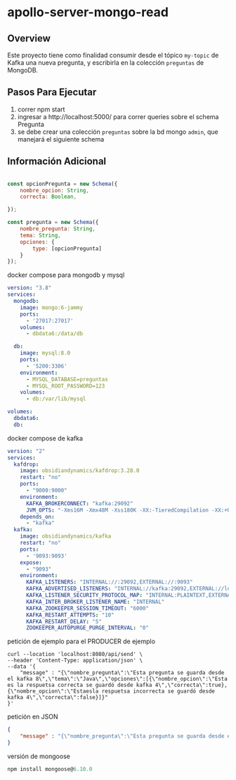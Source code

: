 # apollo-server-mongo-read
## Overview

Este proyecto tiene como finalidad consumir desde el tópico `my-topic` de Kafka una nueva pregunta, y escribirla en la colección `preguntas` de MongoDB.

## Pasos Para Ejecutar 

1. correr npm start
2. ingresar a http://localhost:5000/ para correr queries sobre el schema Pregunta
3. se debe crear una colección `preguntas` sobre la bd mongo `admin`, que manejará el siguiente schema

## Información Adicional 

```javascript

const opcionPregunta = new Schema({
    nombre_opcion: String, 
    correcta: Boolean, 

});

const pregunta = new Schema({
    nombre_pregunta: String, 
    tema: String, 
    opciones: {
        type: [opcionPregunta]
    }
});

```

docker compose para mongodb y mysql 

```yml
version: "3.8"
services:
  mongodb:
    image: mongo:6-jammy
    ports:
      - '27017:27017'
    volumes:
      - dbdata6:/data/db

  db:
    image: mysql:8.0
    ports:
      - '5200:3306'
    environment:
      - MYSQL_DATABASE=preguntas
      - MYSQL_ROOT_PASSWORD=123
    volumes:
      - db:/var/lib/mysql

volumes:
  dbdata6:
  db:
```

docker compose de kafka 

```yml
version: "2"
services:
  kafdrop:
    image: obsidiandynamics/kafdrop:3.28.0
    restart: "no"
    ports:
      - "9000:9000"
    environment:
      KAFKA_BROKERCONNECT: "kafka:29092"
      JVM_OPTS: "-Xms16M -Xmx48M -Xss180K -XX:-TieredCompilation -XX:+UseStringDeduplication -noverify"
    depends_on:
      - "kafka"
  kafka:
    image: obsidiandynamics/kafka
    restart: "no"
    ports:
      - '9093:9093'
    expose:
      - "9093"
    environment:
      KAFKA_LISTENERS: "INTERNAL://:29092,EXTERNAL://:9093"
      KAFKA_ADVERTISED_LISTENERS: "INTERNAL://kafka:29092,EXTERNAL://localhost:9093"
      KAFKA_LISTENER_SECURITY_PROTOCOL_MAP: "INTERNAL:PLAINTEXT,EXTERNAL:PLAINTEXT"
      KAFKA_INTER_BROKER_LISTENER_NAME: "INTERNAL"
      KAFKA_ZOOKEEPER_SESSION_TIMEOUT: "6000"
      KAFKA_RESTART_ATTEMPTS: "10"
      KAFKA_RESTART_DELAY: "5"
      ZOOKEEPER_AUTOPURGE_PURGE_INTERVAL: "0"
```
petición de ejemplo para el PRODUCER de ejemplo 

```curl
curl --location 'localhost:8080/api/send' \
--header 'Content-Type: application/json' \
--data '{
    "message" : "{\"nombre_pregunta\":\"Esta pregunta se guarda desde el kafka 8\",\"tema\":\"Java\",\"opciones\":[{\"nombre_opcion\":\"Esta es la respuetsa correcta se guardó desde kafka 4\",\"correcta\":true},{\"nombre_opcion\":\"Estaesla respuetsa incorrecta se guardó desde kafka 4\",\"correcta\":false}]}"
}'
```

petición en JSON 

```json
{
    "message" : "{\"nombre_pregunta\":\"Esta pregunta se guarda desde el kafka 8\",\"tema\":\"Java\",\"opciones\":[{\"nombre_opcion\":\"Esta es la respuetsa correcta se guardó desde kafka 4\",\"correcta\":true},{\"nombre_opcion\":\"Estaesla respuetsa incorrecta se guardó desde kafka 4\",\"correcta\":false}]}"
}
```

versión de mongoose 

```javascript 
npm install mongoose@6.10.0 
```
